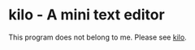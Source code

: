 # kilo - A mini text editor
This program does not belong to me.
Please see [kilo](https://github.com/antirez/kilo).
